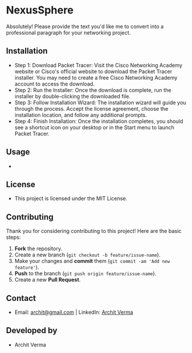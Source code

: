 # NexusSphere 

Absolutely! Please provide the text you'd like me to convert into a professional paragraph for your networking project.

## Installation
- Step 1: Download Packet Tracer: Visit the Cisco Networking Academy website or Cisco's official website to download the Packet Tracer installer. You may need to create a free Cisco Networking Academy account to access the download.
- Step 2: Run the Installer: Once the download is complete, run the installer by double-clicking the downloaded file.
- Step 3: Follow Installation Wizard: The installation wizard will guide you through the process. Accept the license agreement, choose the installation location, and follow any additional prompts.
- Step 4: Finish Installation: Once the installation completes, you should see a shortcut icon on your desktop or in the Start menu to launch Packet Tracer.

## Usage
- 


## License
- This project is licensed under the MIT License. 

## Contributing
Thank you for considering contributing to this project! Here are the basic steps:
1. **Fork** the repository.
2. Create a new branch (`git checkout -b feature/issue-name`).
3. Make your changes and **commit** them (`git commit -am 'Add new feature'`).
4. **Push** to the branch (`git push origin feature/issue-name`).
5. Create a new **Pull Request**.

## Contact
- Email: [archit@gmail.com](mailto:archit@gmail.com) | LinkedIn: [Archit Verma](https://www.linkedin.com/in/archit/)

## Developed by 
- Archit Verma 
